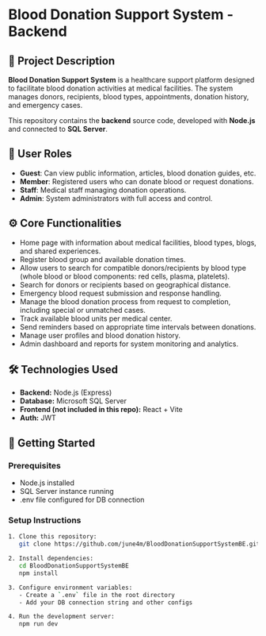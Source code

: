 # Blood Donation Support System - Backend

## 📌 Project Description
**Blood Donation Support System** is a healthcare support platform designed to facilitate blood donation activities at medical facilities. The system manages donors, recipients, blood types, appointments, donation history, and emergency cases.

This repository contains the **backend** source code, developed with **Node.js** and connected to **SQL Server**.

## 👥 User Roles
- **Guest**: Can view public information, articles, blood donation guides, etc.
- **Member**: Registered users who can donate blood or request donations.
- **Staff**: Medical staff managing donation operations.
- **Admin**: System administrators with full access and control.

## ⚙️ Core Functionalities
- Home page with information about medical facilities, blood types, blogs, and shared experiences.
- Register blood group and available donation times.
- Allow users to search for compatible donors/recipients by blood type (whole blood or blood components: red cells, plasma, platelets).
- Search for donors or recipients based on geographical distance.
- Emergency blood request submission and response handling.
- Manage the blood donation process from request to completion, including special or unmatched cases.
- Track available blood units per medical center.
- Send reminders based on appropriate time intervals between donations.
- Manage user profiles and blood donation history.
- Admin dashboard and reports for system monitoring and analytics.

## 🛠️ Technologies Used
- **Backend:** Node.js (Express)
- **Database:** Microsoft SQL Server
- **Frontend (not included in this repo):** React + Vite
- **Auth:** JWT 

## 🚀 Getting Started

### Prerequisites
- Node.js installed
- SQL Server instance running
- .env file configured for DB connection

### Setup Instructions
```bash
1. Clone this repository:
   git clone https://github.com/june4m/BloodDonationSupportSystemBE.git

2. Install dependencies:
   cd BloodDonationSupportSystemBE
   npm install

3. Configure environment variables:
   - Create a `.env` file in the root directory
   - Add your DB connection string and other configs

4. Run the development server:
   npm run dev
